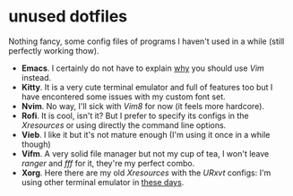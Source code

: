 # unused dotfiles

Nothing fancy, some config files of programs I haven't used in a while (still
perfectly working thow).

* **Emacs**. I certainly do not have to explain [why](http://www.textfiles.com/programming/vivsemacs.txt) you should use *Vim* instead.
* **Kitty**. It is a very cute terminal emulator and full of features too but I have
  encontered some issues with my custom font set.
* **Nvim**. No way, I'll sick with *Vim8* for now (it feels more hardcore).
* **Rofi**. It is cool, isn't it? But I prefer to specify its configs in the
  *Xresources* or using directly the command line options.
* **Vieb**. I like it but it's not mature enough (I'm using it once in a while
  though)
* **Vifm**. A very solid file manager but not my cup of tea, I won't leave
  *ranger* and *fff* for it, they're my perfect combo.
* **Xorg**. Here there are my old *Xresources* with the *URxvt* configs: I'm
  using other terminal emulator in [these days](https://github.com/MatteoGiorgi/.dotfiles).
 
